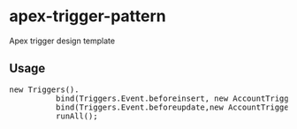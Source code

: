 # apex-trigger-pattern
Apex trigger design template

## Usage
  <pre>new Triggers().
          bind(Triggers.Event.beforeinsert, new AccountTriggerHandler()).
          bind(Triggers.Event.beforeupdate,new AccountTriggerHandler()).
          runAll();
  </pre>        
          
